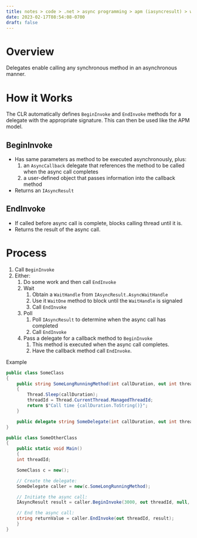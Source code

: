 ```yaml
---
title: notes > code > .net > async programming > apm (iasyncresult) > with delegates
date: 2023-02-17T08:54:08-0700
draft: false
---
```

# Overview
Delegates enable calling any synchronous method in an asynchronous manner.

# How it Works
The CLR automatically defines `BeginInvoke` and `EndInvoke` methods for a delegate with the appropriate signature. This can then be used like the APM model.

## BeginInvoke
- Has same parameters as method to be executed asynchronously, plus:
  1.  an `AsyncCallback` delegate that references the method to be called when the async call completes
  2.  a user-defined object that passes information into the callback method
- Returns an `IAsyncResult`

## EndInvoke
- If called before async call is complete, blocks calling thread until it is.
- Returns the result of the async call.

# Process
1.  Call `BeginInvoke`
2.  Either:
    1.  Do some work and then call `EndInvoke`
    2.  Wait
        1.  Obtain a `WaitHandle` from `IAsyncResult.AsyncWaitHandle`
        2.  Use it `WaitOne` method to block until the `WaitHandle` is signaled
        3.  Call `EndInvoke`
    3.  Poll
        1.  Poll `IAsyncResult` to determine when the async call has completed
        2.  Call `EndInvoke`
    4.  Pass a delegate for a callback method to `BeginInvoke`
        1.  This method is executed when the async call completes.
        2.  Have the callback method call `EndInvoke`.

Example
```cs
public class SomeClass
{
    public string SomeLongRunningMethod(int callDuration, out int threadId)
    {
        Thread.Sleep(callDuration);
        threadId = Thread.CurrentThread.ManagedThreadId;
        return $"Call time {callDuration.ToString()}";
    }

    public delegate string SomeDelegate(int callDuration, out int threadId);
}

public class SomeOtherClass
{
    public static void Main()
    {
    int threadId;

    SomeClass c = new();

    // Create the delegate:
    SomeDelegate caller = new(c.SomeLongRunningMethod);

    // Initiate the async call:
    IAsyncResult result = caller.BeginInvoke(3000, out threadId, null, null);

    // End the async call:
    string returnValue = caller.EndInvoke(out threadId, result);
    }
}
```
